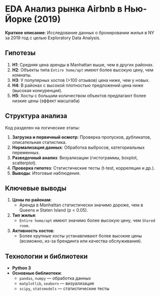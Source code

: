 # EDA   Анализ рынка Airbnb в Нью-Йорке (2019)

**Краткое описание**: Исследование данных о бронировании жилья в NY за 2019 год с целью Exploratory Data Analysis. 

## Гипотезы
1. **H1**: Средняя цена аренды в Manhattan выше, чем в других районах.
2. **H2**: Объекты типа `Entire home/apt` имеют более высокую цену, чем комнаты.
3. **H3**: У популярных хостов (>100 отзывов) цена ниже, чем у новых.
4. **H4**: В районах с высокой плотностью предложений цена ниже (высокая конкуренция).
5. **H5**: Хосты с большим количеством объектов предлагают более низкие цены (эффект масштаба)

## Структура анализа 
Код разделен на логические этапы:  
1. **Загрузка и первичный осмотр**: Проверка пропусков, дубликатов, описательная статистика.  
2. **Нормализация данных**: Обработка выбросов, категориальных переменных.  
3. **Разведочный анализ**: Визуализации (гистограммы, boxplot, scatterplot).  
4. **Проверка гипотез**: Статистические тесты (t-test, корреляции и др.).  
5. **Выводы**: Итоговые наблюдения.

## Ключевые выводы
1. **Цены по районам**:
   - Аренда в Manhattan статистически значимо дороже, чем в Queens и Staten Island (p < 0.05).
2. **Тип жилья**:
   - `Entire home/apt` имеют значимо более высокую цену, чем `Shared room`.
3. **Активность хостов**:
   - Более крупные хосты устанавливают более высокие цены (возможно, из-за брендинга или качества обслуживания).

## Технологии и библиотеки
- **Python 3**
- **Основные библиотеки**:
  - `pandas`, `numpy` — обработка данных
  - `matplotlib`, `seaborn` — визуализация
  - `scipy`, `statsmodels` — статистические тесты
